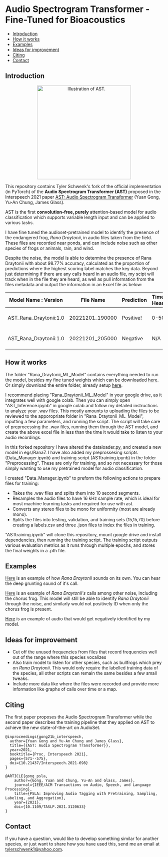 
# Audio Spectrogram Transformer - Fine-Tuned for Bioacoustics
 - [Introduction](#Introduction)
 - [How it works](#How-it-works)
 - [Examples](#Examples)
 - [Ideas for improvement](#Ideas-for-improvement)
 - [Citing](#Citing)  
 - [Contact](#Contact)

## Introduction  

<p align="center"><img src="https://github.com/YuanGongND/ast/blob/master/ast.png?raw=true" alt="Illustration of AST." width="300"/></p>

This repository contains Tyler Schwenk's fork of the official implementation (in PyTorch) of the **Audio Spectrogram Transformer (AST)** proposed in the Interspeech 2021 paper [AST: Audio Spectrogram Transformer](https://arxiv.org/abs/2104.01778) (Yuan Gong, Yu-An Chung, James Glass).  

AST is the first **convolution-free, purely** attention-based model for audio classification which supports variable length input and can be applied to various tasks. 

I have fine tuned the audioset-pretrained model to identify the presence of the endangered frog, *Rana Draytonii*, in audio files taken from the field. These files are recorded near ponds, and can include noise such as other species of frogs or animals, rain, and wind.

Despite the noise, the model is able to determine the presence of Rana Draytonii with about 98.77% accuracy, calculated as the proportion of predictions where the highest scoring label matches the key data. Beyond just determining if there are any calls heard in an audio file, my scipt will track when in the file they are heard, as well as pull information from the files metadata and output the information in an Excel file as below:

| Model Name : Version | File Name     | Prediction | Times Heard | Device ID               | Timestamp                  | Temperature | Review Date |
|----------------------|---------------|------------|-------------|-------------------------|----------------------------|-------------|-------------|
| AST_Rana_Draytonii:1.0 | 20221201_190000 | Positive!   | 0-50         | AudioMoth 249BC30461CBB1E6 | 19:00:00 01/12/2022 (UTC-8) | 9.3C        | 2023-07-22  |
| AST_Rana_Draytonii:1.0 | 20221201_205000 | Negative   | N/A         | AudioMoth 249BC30461CBB1E6 | 20:50:00 01/12/2022 (UTC-8) | 9.1C        | 2023-07-22  |



## How it works
The folder "Rana_Draytonii_ML_Model" contains everything needed to run the model, besides my fine tuned weights which can be downloaded [here]([https://www.dropbox.com/scl/fi/1ohxy38sm9863u2quf14h/best_audio_model1.pth?rlkey=ku3y2z88agn2kyumypjz3vpzj&dl=0](https://www.dropbox.com/scl/fi/xq8ig3mg8di58u5aq4zhr/best_audio_model_V2.pth?rlkey=fbi8wbrepehkrtj6t4dnby9gi&dl=0)). Or simply download the entire folder, already setup [here]([https://www.dropbox.com/scl/fi/preeiwjcb1hruqughn4av/Rana_Draytonii_ML_Model-20230722T145046Z-001.zip?rlkey=5q685b1v9gwnjsko8e6opo219&dl=0](https://www.dropbox.com/scl/fi/03y4wnuui8uodvtboaayr/Rana_Draytonii_ML_Model-20230921T092906Z-001.zip?rlkey=emfsq3rtz2av68j41by7ce13j&dl=0)).

I recommend placing "Rana_Draytonii_ML_Model" in your google drive, as it integrates well with google colab. Then you can simply open "AST_Inference.ipynb" in google colab and follow my detailed instructions to analyze your .wav files. This mostly amounts to uploading the files to be reviewed to the apporopriate folder in "Rana_Draytonii_ML_Model", inputting a few parameters, and running the script. The script will take care of preprocessing the .wav files, running them through the AST model, and create the above excel file in less than the time it would take to listen to your audio recordings.

In this forked repository I have altered the dataloader.py, and created a new model in egs/Rana7. I have also added my preprossesing scripts (Data_Manager.ipynb) and training script (ASTtraining.ipynb) in the folder "Preprocessing". These are only for training, and so not necessary for those simply wanting to use my pretrained model for audio classification.

I created "Data_Manager.ipynb" to preform the following actions to prepare files for training:
* Takes the .wav files and splits them into 10 second segments.
* Resamples the audio files to have 16 kHz sample rate, which is ideal for most machine learning tasks and required for use with ast.
* Converts any stereo files to be mono for uniformity (most are already mono).
* Splits the files into testing, validation, and training sets (15,15,70) before creating a labels.csv and three .json files to index the files in training. 

"ASTtraining.ipynb" will clone this repository, mount google drive and install dependencies, then running the training script. The training script outputs various evaluation metrics as it runs through multiple epochs, and stores the final weights in a .pth file.

## Examples

[Here](https://www.dropbox.com/scl/fi/p6hlxqsvh2j8n0scx2p2b/Rana-draytonii-2.wav?rlkey=a54489e3rv236g6swcfbog51q&dl=0) is an example of how *Rana Draytonii* sounds on its own. You can hear the deep grunting sound of it's call.

[Here](https://www.dropbox.com/scl/fi/9l9lsf725zdtf6ci24oip/Pseudacris-and-Rana-3.wav?rlkey=yy6rvxh54h4ylebrqv0xew56b&dl=0) is an example of *Rana Draytonii's* calls among other noise, including the chorus frog. This model will still be able to identify *Rana Draytonii* through the noise, and similarly would not positively ID when only the chorus frog is present.

[Here](https://www.youtube.com/watch?v=dQw4w9WgXcQ) is an example of audio that would get negatively identified by my model.


## Ideas for improvement
* Cut off the unused frequencies from files that record frequencies well out of the range where this species vocalizes
* Also train model to listen for other species, such as bullfrogs which prey on *Rana Draytonii*. This would only require the labelled training data of the species, all other scripts can remain the same besides a few small tweaks.
* Include more data like where the files were recorded and provide more information like graphs of calls over time or a map.

## Citing  
The first paper proposes the Audio Spectrogram Transformer while the second paper describes the training pipeline that they applied on AST to achieve the new state-of-the-art on AudioSet.   
```  
@inproceedings{gong21b_interspeech,
  author={Yuan Gong and Yu-An Chung and James Glass},
  title={{AST: Audio Spectrogram Transformer}},
  year=2021,
  booktitle={Proc. Interspeech 2021},
  pages={571--575},
  doi={10.21437/Interspeech.2021-698}
}
```  
```  
@ARTICLE{gong_psla, 
    author={Gong, Yuan and Chung, Yu-An and Glass, James},  
    journal={IEEE/ACM Transactions on Audio, Speech, and Language Processing},   
    title={PSLA: Improving Audio Tagging with Pretraining, Sampling, Labeling, and Aggregation},   
    year={2021}, 
    doi={10.1109/TASLP.2021.3120633}
}
```  


 ## Contact
If you have a question, would like to develop something similar for another species, or just want to share how you have used this, send me an email at tylerschwenk1@yahoo.com.

